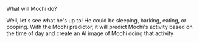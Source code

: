 What will Mochi do? 

Well, let's see what he's up to! He could be sleeping, barking, eating, or pooping. With the Mochi predictor, it will predict Mochi's activity based on the time of day and create an AI image of Mochi doing that activity
